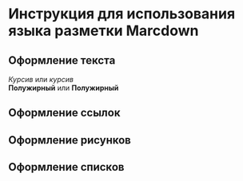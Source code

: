 # Инструкция для использования языка разметки Marcdown

## Оформление текста
  *Курсив* или _курсив_  
  **Полужирный** или __Полужирный__

## Оформление ссылок

## Оформление рисунков

## Оформление списков